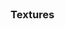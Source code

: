 <h3 align="center"><img src="https://github.com/pizzaboxer/bloxstrap/raw/main/Images/Bloxstrap.png" width="17"/> Textures</h3>
